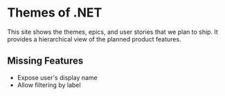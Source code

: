 # Themes of .NET

This site shows the themes, epics, and user stories that we plan to ship. It
provides a hierarchical view of the planned product features.

## Missing Features

* Expose user's display name
* Allow filtering by label
